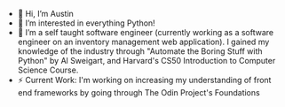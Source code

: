 - 👋 Hi, I’m Austin
- 👀 I’m interested in everything Python!
- 🌱 I’m a self taught software engineer (currently working as a software engineer on an inventory management web application).  I gained my knowledge of the industry through "Automate the Boring Stuff with Python" by Al Sweigart, and Harvard's CS50 Introduction to Computer Science Course.
- ⚡ Current Work: I'm working on increasing my understanding of front end frameworks by going through The Odin Project's Foundations

<!---
ostin-r/ostin-r is a ✨ special ✨ repository because its `README.md` (this file) appears on your GitHub profile.
You can click the Preview link to take a look at your changes.
--->
